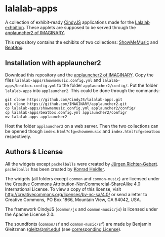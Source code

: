 # lalalab-apps

A collection of exhibit-ready [CindyJS](https://cindyjs.org/) applications made for the [Lalalab exhbition](https://lalalab.imaginary.org).
These applets are supposed to be served through the [applauncher2 of IMAGINARY](IMAGINARY/applauncher2).

This repository contains the exhibits of two collections: [ShowMeMusic](http://science-to-touch.com/LaLaLab/ShowMeMusic/) and [BeatBox](http://science-to-touch.com/LaLaLab/BeatBox/).

## Installation with applauncher2

Download this repository and the [applauncher2 of IMAGINARY](IMAGINARY/applauncher2).
Copy the files `lalalab-apps/showmemusic.config.yml` and `lalalab-apps/beatbox.config.yml` to the folder `applauncher2/config/`. Put the folder `lalalab-apps` into `applauncher2`. This could be done through the commands:

```
git clone https://github.com/CindyJS/lalalab-apps.git
git clone https://github.com/IMAGINARY/applauncher2.git
cp lalalab-apps/showmemusic.config.yml applauncher2/config/
cp lalalab-apps/beatbox.config.yml applauncher2/config/
mv lalalab-apps applauncher2

```

Host the folder `applauncher2` on a web server. Then the two collections can be opened though `index.html?cfg=showmemusic` and `index.html?cfg=beatbox` respectively.

## Authors & License
All the widgets except `pachelballs` were created by [Jürgen Richter-Gebert](https://geo.ma.tum.de/en/people/juergen-richter-gebert.html). `pachelballs` has been created by [Konrad Heidler](https://github.com/cloud-oak).

The widgets (all folders except `common` and `common-music`) are licensed under the Creative Commons Attribution-NonCommercial-ShareAlike 4.0 International License. To view a copy of this license, visit http://creativecommons.org/licenses/by-nc-sa/4.0/ or send a letter to Creative Commons, PO Box 1866, Mountain View, CA 94042, USA.

The framework CindyJS (`common/js` and `common-music/js`) is licensed under the Apache License 2.0.

The soundfonts (`common/sf` and `common-music/sf`) are made by Benjamin Gleitzman (gleitz@mit.edu) (see [corresponding License](common/sf/LICENSE.txt)).
